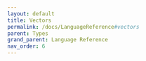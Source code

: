 ```yaml
---
layout: default
title: Vectors
permalink: /docs/LanguageReference#vectors
parent: Types
grand_parent: Language Reference
nav_order: 6
---
```

